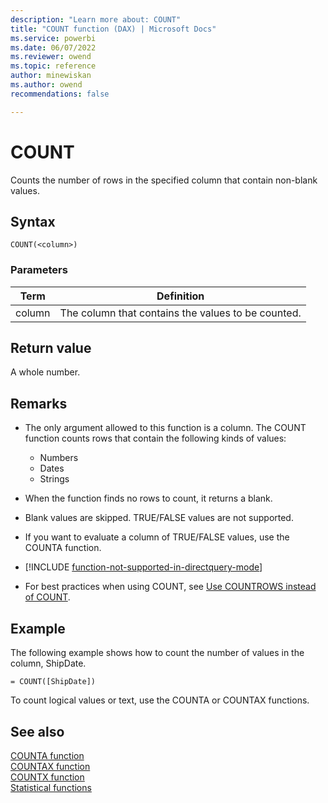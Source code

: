 ```yaml
---
description: "Learn more about: COUNT"
title: "COUNT function (DAX) | Microsoft Docs"
ms.service: powerbi 
ms.date: 06/07/2022
ms.reviewer: owend
ms.topic: reference
author: minewiskan
ms.author: owend 
recommendations: false

---
```

# COUNT

Counts the number of rows in the specified column that contain non-blank values.
  
## Syntax  
  
```dax
COUNT(<column>)  
```
  
### Parameters  
  
|Term|Definition|  
|--------|--------------|  
|column|The column that contains the values to be counted.|  
  
## Return value

A whole number.  
  
## Remarks

- The only argument allowed to this function is a column. The COUNT function counts rows that contain the following kinds of values:  
  
  - Numbers  
  - Dates  
  - Strings
  
- When the function finds no rows to count, it returns a blank.

- Blank values are skipped. TRUE/FALSE values are not supported.

- If you want to evaluate a column of TRUE/FALSE values, use the COUNTA function.

- [!INCLUDE [function-not-supported-in-directquery-mode](includes/function-not-supported-in-directquery-mode.md)]

- For best practices when using COUNT, see [Use COUNTROWS instead of COUNT](best-practices/dax-countrows.md).

## Example

The following example shows how to count the number of values in the column, ShipDate.  
  
```dax
= COUNT([ShipDate])  
```

To count logical values or text, use the COUNTA or COUNTAX functions.  
  
## See also  

[COUNTA function](counta-function-dax.md)  
[COUNTAX function](countax-function-dax.md)  
[COUNTX function](countx-function-dax.md)  
[Statistical functions](statistical-functions-dax.md)  
